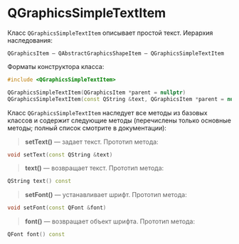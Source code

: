 
# QGraphicsSimpleTextItem

Класс `QGraphicsSimpleTextItem` описывает простой текст. Иерархия наследования:
```
QGraphicsItem — QAbstractGraphicsShapeItem — QGraphicsSimpleTextItem
```

Форматы конструктора класса:
```c++
#include <QGraphicsSimpleTextItem>

QGraphicsSimpleTextItem(QGraphicsItem *parent = nullptr)
QGraphicsSimpleTextItem(const QString &text, QGraphicsItem *parent = nullptr)
```

Класс `QGraphicsSimpleTextItem` наследует все методы из базовых классов и содержит следующие методы (перечислены только основные методы; полный список смотрите в документации):

> **setText()** — задает текст. Прототип метода:
```c++
void setText(const QString &text)
```

> **text()** — возвращает текст. Прототип метода:
```c++
QString text() const
```

> **setFont()** — устанавливает шрифт. Прототип метода:
```c++
void setFont(const QFont &font)
```

> **font()** — возвращает объект шрифта. Прототип метода:
```c++
QFont font() const
```

